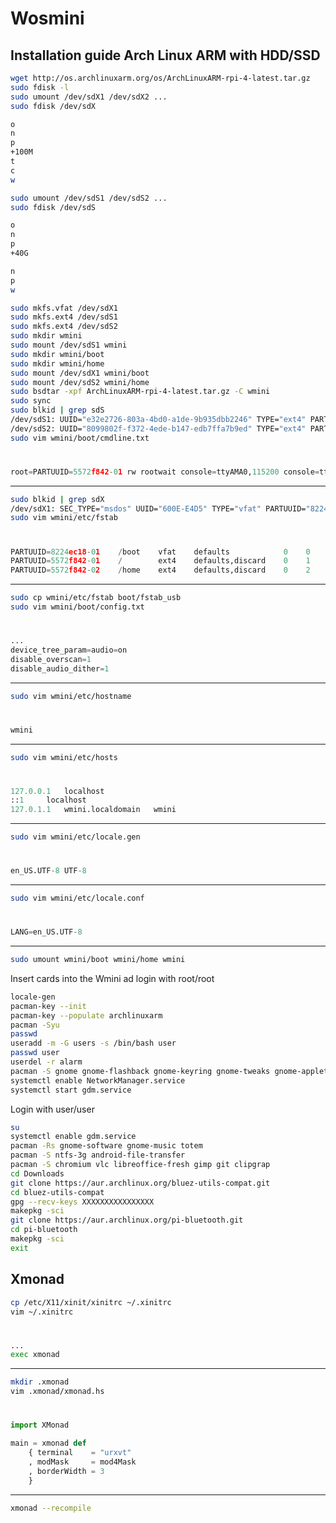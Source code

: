 # Wosmini
## Installation guide Arch Linux ARM with HDD/SSD
```bash
wget http://os.archlinuxarm.org/os/ArchLinuxARM-rpi-4-latest.tar.gz
sudo fdisk -l
sudo umount /dev/sdX1 /dev/sdX2 ...
sudo fdisk /dev/sdX
```
```bash
o
n
p
+100M
t
c
w
```
```bash
sudo umount /dev/sdS1 /dev/sdS2 ...
sudo fdisk /dev/sdS
```
```bash
o
n
p
+40G

n
p
w
```
```bash
sudo mkfs.vfat /dev/sdX1
sudo mkfs.ext4 /dev/sdS1
sudo mkfs.ext4 /dev/sdS2
sudo mkdir wmini
sudo mount /dev/sdS1 wmini
sudo mkdir wmini/boot
sudo mkdir wmini/home
sudo mount /dev/sdX1 wmini/boot
sudo mount /dev/sdS2 wmini/home
sudo bsdtar -xpf ArchLinuxARM-rpi-4-latest.tar.gz -C wmini
sudo sync
sudo blkid | grep sdS
/dev/sdS1: UUID="e32e2726-803a-4bd0-a1de-9b935dbb2246" TYPE="ext4" PARTUUID="5572f842-01"
/dev/sdS2: UUID="8099802f-f372-4ede-b147-edb7ffa7b9ed" TYPE="ext4" PARTUUID="5572f842-02"
sudo vim wmini/boot/cmdline.txt
```
#
```python
root=PARTUUID=5572f842-01 rw rootwait console=ttyAMA0,115200 console=tty1 selinux=0 plymouth.enable=0 smsc95xx.turbo_mode=N dwc_otg.lpm_enable=0 kgdboc=ttyAMA0,115200 elevator=noop
```
---
```bash
sudo blkid | grep sdX
/dev/sdX1: SEC_TYPE="msdos" UUID="600E-E4D5" TYPE="vfat" PARTUUID="8224ec18-01"
sudo vim wmini/etc/fstab
```
#
```python
PARTUUID=8224ec18-01    /boot    vfat    defaults            0    0
PARTUUID=5572f842-01    /        ext4    defaults,discard    0    1
PARTUUID=5572f842-02    /home    ext4    defaults,discard    0    2
```
---
```bash
sudo cp wmini/etc/fstab boot/fstab_usb
sudo vim wmini/boot/config.txt
```
#
```python
...
device_tree_param=audio=on
disable_overscan=1
disable_audio_dither=1
```
---
```bash
sudo vim wmini/etc/hostname
```
#
```python
wmini
```
---
```bash
sudo vim wmini/etc/hosts
```
#
```python
127.0.0.1	localhost
::1		localhost
127.0.1.1	wmini.localdomain	wmini
```
---
```bash
sudo vim wmini/etc/locale.gen
```
#
```python
en_US.UTF-8 UTF-8
```
---
```bash
sudo vim wmini/etc/locale.conf
```
#
```python
LANG=en_US.UTF-8
```
---
```bash
sudo umount wmini/boot wmini/home wmini
```
Insert cards into the Wmini ad login with root/root
```bash
locale-gen
pacman-key --init
pacman-key --populate archlinuxarm
pacman -Syu
passwd
useradd -m -G users -s /bin/bash user
passwd user
userdel -r alarm
pacman -S gnome gnome-flashback gnome-keyring gnome-tweaks gnome-applets xf86-video-fbdev xorg-server xorg-xinit gvim network-manager-applet dnsmasq ttf-dejavu ttf-droid xmonad xmonad-contribi dmenu base-devel
systemctl enable NetworkManager.service
systemctl start gdm.service
```
Login with user/user

```bash
su
systemctl enable gdm.service
pacman -Rs gnome-software gnome-music totem
pacman -S ntfs-3g android-file-transfer
pacman -S chromium vlc libreoffice-fresh gimp git clipgrap
cd Downloads
git clone https://aur.archlinux.org/bluez-utils-compat.git
cd bluez-utils-compat
gpg --recv-keys XXXXXXXXXXXXXXXX
makepkg -sci
git clone https://aur.archlinux.org/pi-bluetooth.git
cd pi-bluetooth
makepkg -sci
exit
```
## Xmonad
```bash
cp /etc/X11/xinit/xinitrc ~/.xinitrc
vim ~/.xinitrc
```
#
```python
...
exec xmonad
```
---
```bash
mkdir .xmonad
vim .xmonad/xmonad.hs
```
#
```python
import XMonad

main = xmonad def
    { terminal    = "urxvt"
    , modMask     = mod4Mask
    , borderWidth = 3
    }
```
---
```bash
xmonad --recompile
```
